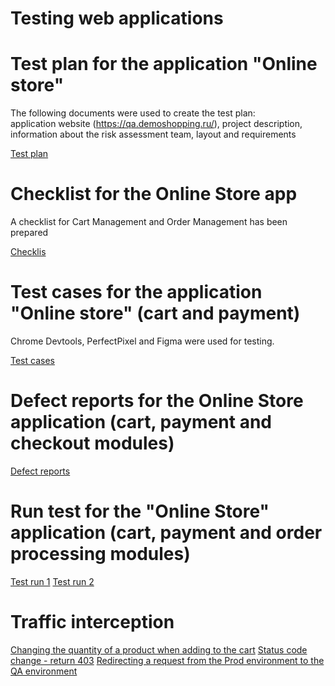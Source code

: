 # Testing web applications

# Test plan for the application "Online store"

The following documents were used to create the test plan:  
application website (https://qa.demoshopping.ru/), project description, information about the risk assessment team, layout and requirements  

[Test plan](https://docs.google.com/spreadsheets/d/1aX48NLybfAhNnKi5ODhGp_955d6_6D-o/edit?usp=sharing&ouid=103546442425628569603&rtpof=true&sd=true)

# Checklist for the Online Store app

A checklist for Cart Management and Order Management has been prepared  

[Checklis](https://docs.google.com/spreadsheets/d/195gL_e_58ACCMNcBohtX_TsW1UDPMDcL/edit?usp=sharing&ouid=103546442425628569603&rtpof=true&sd=true)

# Test cases for the application "Online store" (cart and payment)

Chrome Devtools, PerfectPixel and Figma were used for testing.   

[Test cases](https://github.com/Tokarevael/Web/blob/main/%D0%A2%D0%B5%D1%81%D1%82-%D0%BA%D0%B5%D0%B8%CC%86%D1%81%D1%8B%20%D0%B4%D0%BB%D1%8F%20%D0%BA%D0%BE%D1%80%D0%B7%D0%B8%D0%BD%D1%8B%20%D0%B8%20%D0%BE%D0%BF%D0%BB%D0%B0%D1%82%D1%8B.pdf)

# Defect reports for the Online Store application (cart, payment and checkout modules)

[Defect reports](https://github.com/Tokarevael/Web/blob/main/Bug%20reports.xlsx)

# Run test for the "Online Store" application (cart, payment and order processing modules)

[Test run 1](https://github.com/Tokarevael/Web/blob/main/Test%20run%201.pdf)
[Test run 2](https://github.com/Tokarevael/Web/blob/main/Test%20run%202.pdf)

# Traffic interception
[Changing the quantity of a product when adding to the cart](https://drive.google.com/file/d/16QY3TKNEHfXUD9MyEuyWzs73x0AoQEES/view?usp=sharing)
[Status code change - return 403](https://drive.google.com/file/d/1AkzpGGX7GoEvwXVq_KUGkIZvdbe13hcD/view?usp=sharing)
[Redirecting a request from the Prod environment to the QA environment](https://drive.google.com/file/d/1AcKGWXPEWehkiRhZDBoYy9P4i4B-aSaI/view?usp=sharing)
